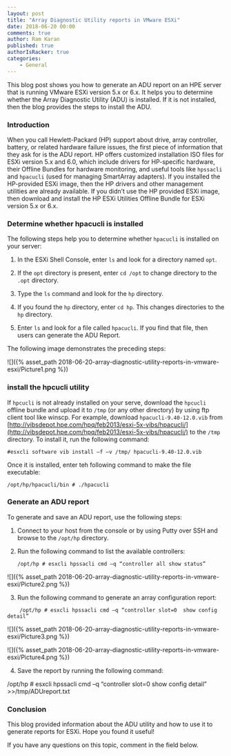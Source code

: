 ```yaml
---
layout: post
title: "Array Diagnostic Utility reports in VMware ESXi"
date: 2018-06-20 00:00
comments: true
author: Ram Karan
published: true
authorIsRacker: true
categories:
    - General
---
```


This blog post shows you how to generate an ADU report on an HPE server that is
running VMware ESXi version 5.x or 6.x. It helps you to determine whether the
Array Diagnostic Utility (ADU) is installed. If it is not installed, then the
blog provides the steps to install the ADU.


<!-- more -->

### Introduction

When you call Hewlett-Packard (HP) support about drive, array controller,
battery, or related hardware failure issues, the first piece of information
that they ask for is the ADU report. HP offers customized installation ISO files
for ESXi version 5.x and 6.0, which include drivers for HP-specific hardware,
their Offline Bundles for hardware monitoring, and useful tools like ``hpssacli``
and ``hpacucli`` (used for managing SmartArray adapters). If you installed the
HP-provided ESXi image, then the HP drivers and other management utilities are
already available. If you didn’t use the HP provided ESXi image, then download
and install the HP ESXi Utilities Offline Bundle for ESXi version 5.x or 6.x.

### Determine whether hpacucli is installed

The following steps help you to determine whether ``hpacucli`` is installed on your
server:

1.	In the ESXi Shell Console, enter ``ls`` and look for a directory named ``opt``.

2.	If the ``opt`` directory is present, enter ``cd /opt`` to change
   directory to the ``.opt`` directory.

3.	Type the ``ls`` command and look for the ``hp`` directory.

4.	If you found the ``hp`` directory, enter ``cd hp``. This changes directories
   to the ``hp`` directory.

5.	Enter ``ls`` and look for a file called ``hpacucli``.  If you find that file,
   then users can generate the ADU Report.

The following image demonstrates the preceding steps:

![]({% asset_path 2018-06-20-array-diagnostic-utility-reports-in-vmware-esxi/Picture1.png %})

### install the hpcucli utility

If ``hpcucli`` is not already installed on your serve, download the ``hpcucli``
offline bundle and upload it to ``/tmp`` (or any other directory) by using ftp
client tool like winscp. For example, download ``hpacucli-9.40-12.0.vib`` from
[http://vibsdepot.hpe.com/hpq/feb2013/esxi-5x-vibs/hpacucli/](http://vibsdepot.hpe.com/hpq/feb2013/esxi-5x-vibs/hpacucli/)
to the ``/tmp`` directory. To install it, run the following command:

    #esxcli software vib install –f –v /tmp/ hpacucli-9.40-12.0.vib

Once it is installed, enter teh following command to make the file executable:

    /opt/hp/hpacucli/bin # ./hpacucli

### Generate an ADU report


To generate and save an ADU report, use the following steps:

1.	Connect to your host from the console or by using Putty over SSH and browse
   to the ``/opt/hp`` directory.

2.	Run the following command to list the available controllers:

        /opt/hp # esxcli hpssacli cmd –q “controller all show status”

   ![]({% asset_path 2018-06-20-array-diagnostic-utility-reports-in-vmware-esxi/Picture2.png %})

<ol start=3>
  <li>Run the following command to generate an array configuration report:</li>
</ol>

        /opt/hp # esxcli hpssacli cmd –q “controller slot=0  show config detail”

![]({% asset_path 2018-06-20-array-diagnostic-utility-reports-in-vmware-esxi/Picture3.png %})

![]({% asset_path 2018-06-20-array-diagnostic-utility-reports-in-vmware-esxi/Picture4.png %})

<ol start=4>
   <li>Save the report by running the following command:</i>
</ol>
        /opt/hp # esxcli hpssacli cmd –q “controller slot=0  show config detail” >>/tmp/ADUreport.txt

### Conclusion

This blog provided information about the ADU utility and how to use it to
generate reports for ESXi.  Hope you found it useful!

If you have any questions on this topic, comment in the field below.
